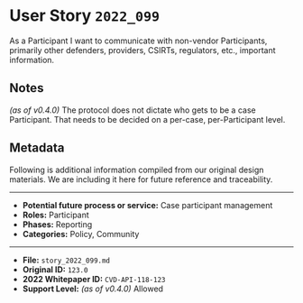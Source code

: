 
# User Story `2022_099` #

As a Participant I want to communicate with non-vendor Participants, primarily other defenders, providers, CSIRTs, regulators, etc., important information. 

## Notes ##

*(as of v0.4.0)*
The protocol does not dictate who gets to be a case Participant. That needs to be decided on a per-case, per-Participant level.


## Metadata ##

Following is additional information compiled from our original design materials.
We are including it here for future reference and traceability.

---

- **Potential future process or service:** Case participant management
- **Roles:** Participant
- **Phases:** Reporting
- **Categories:** Policy, Community

---

- **File:** `story_2022_099.md`
- **Original ID:** `123.0`
- **2022 Whitepaper ID:** `CVD-API-118-123`
- **Support Level:** *(as of v0.4.0)* Allowed
